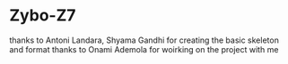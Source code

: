 # Zybo-Z7
thanks to Antoni Landara, Shyama Gandhi for creating the basic skeleton and format 
thanks to Onami Ademola for woirking on the  project with me
